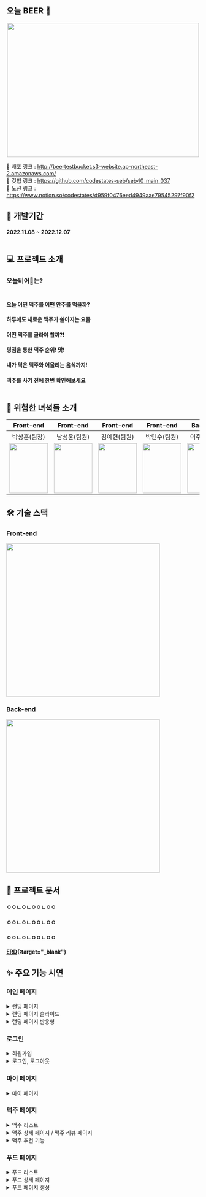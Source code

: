 ## 오늘 BEER 🍺<br>
<p align="center"><img src="https://user-images.githubusercontent.com/80693049/205887789-3ce8d58d-3f3b-4a0e-ad7d-f26669815821.png" width="500" height="350"></p>

🔗 배포 링크 : http://beertestbucket.s3-website.ap-northeast-2.amazonaws.com/<br>
🔗 깃헙 링크 : https://github.com/codestates-seb/seb40_main_037<br>
🔗 노션 링크 : https://www.notion.so/codestates/d959f0476eed4949aae79545297f90f2<br>

## 📅 개발기간
#### 2022.11.08 ~ 2022.12.07<br><br>

## 💻 프로젝트 소개
### 오늘비어🍺는?<br><br>
#### 오늘 어떤 맥주를 어떤 안주를 먹을까?
#### 하루에도 새로운 맥주가 쏟아지는 요즘
#### **어떤 맥주를 골라야 할까?!**
#### 평점을 통한 맥주 순위! 맛!
#### 내가 먹은 맥주와 어울리는 음식까지!
#### 맥주를 사기 전에 한번 확인해보세요<br><br>

## 🤬 위험한 녀석들 소개
|Front-end|Front-end|Front-end|Front-end|Back-end|Back-end|Back-end|
|:---:|:---:|:---:|:---:|:---:|:---:|:---:|
|박상훈(팀장)|남성윤(팀원)|김예현(팀원)|박민수(팀원)|이주영(팀원)|이신선(팀원)|허진성(팀원)|
|<a href="https://github.com/pung8146"><img src="https://user-images.githubusercontent.com/80693049/205896522-b933d1f4-9a40-4658-bff0-3e2041a127c4.jpg" width="100" height="130"></a>|<a href="https://github.com/Heeyoon0214"><img src="https://user-images.githubusercontent.com/80693049/205896532-a481b871-8763-469d-9ccc-4ef57527af30.jpeg" width="100" height="130"></a>|<a href="https://github.com/roxpray"><img src="https://user-images.githubusercontent.com/80693049/205896740-2e2e0865-c8fb-4708-9e2a-f3659d608e0a.jpeg" width="100" height="130"></a>|<a href="https://github.com/pms2259"><img src="https://user-images.githubusercontent.com/80693049/205896560-736aa749-da29-404f-9ebe-091eb7ec48b1.jpg" width="100" height="130"></a>|<a href="https://github.com/homebird9"><img src="https://user-images.githubusercontent.com/80693049/205896577-8c6532df-0d51-4cb7-9aed-fc1b418fbec5.jpg" width="100" height="130"></a>|<a href="https://github.com/sean8430"><img src="https://user-images.githubusercontent.com/80693049/205896583-bdf91df4-3f2d-4c49-8eb4-49b72f330080.jpg" width="100" height="130"></a>|<a href="https://github.com/JEENSUNG"><img src="https://user-images.githubusercontent.com/80693049/205896586-0e8a6705-ec8e-45ec-9bb8-4717e6b98dc9.jpg" width="100" height="130"></a>|

## 🛠 기술 스택
### Front-end

<img src="https://user-images.githubusercontent.com/80693049/205899858-1bd8fda5-6efc-4432-8915-57afd44f43ff.png" width="400"><br>
### Back-end
<img src="https://user-images.githubusercontent.com/80693049/205899985-4b28bbbf-d0c4-4e1c-bccc-d175165e5563.png" width="400">

## 📁 프로젝트 문서
#### ㅇㅇㄴㅇㄴㅇㅇㄴㅇㅇ
#### ㅇㅇㄴㅇㄴㅇㅇㄴㅇㅇ
#### ㅇㅇㄴㅇㄴㅇㅇㄴㅇㅇ
#### [ERD](https://www.notion.so/codestates/40-Team-c7332b8e87124fff938f0eb79cf51ba6#5e65e1e62b0d4dd2a8fba4fa3d0db879){:target="_blank"}


## ✨ 주요 기능 시연
### 메인 페이지
<details><summary>랜딩 페이지</summary>
  
![Main](https://user-images.githubusercontent.com/80693049/205909489-71fade00-729a-46cf-b038-595500974726.gif)
  
</details>

<details><summary>랜딩 페이지 슬라이드</summary>
  
시연 GIF

</details>

<details><summary>랜딩 페이지 반응형</summary>
  
![MainReactive](https://user-images.githubusercontent.com/80693049/205912795-94d5be47-d5be-402f-97fe-e61dcb31fef5.gif)

</details>

### 로그인
<details><summary>회원가입</summary>
  
![SignUp](https://user-images.githubusercontent.com/80693049/205914082-e0b69f9b-d64c-492e-a328-b813c731d1cb.gif)

</details>

<details><summary>로그인, 로그아웃</summary>
  
![Login](https://user-images.githubusercontent.com/80693049/205914117-30469753-b1b0-4919-8248-8203b8e3d682.gif)

</details>

### 마이 페이지
<details><summary>마이 페이지</summary>
  
시연 GIF

</details>

### 맥주 페이지
<details><summary>맥주 리스트</summary>
  
![BeerList](https://user-images.githubusercontent.com/80693049/205914047-19f6ce0c-25ac-41a5-b2aa-39ae5fc01a04.gif)

</details>

<details><summary>맥주 상세 페이지 / 맥주 리뷰 페이지</summary>
  
시연 GIF

</details>

<details><summary>맥주 추천 기능</summary>
  
시연 GIF

</details>

### 푸드 페이지
<details><summary>푸드 리스트</summary>
  
![Foodlist](https://user-images.githubusercontent.com/80693049/205912239-640e7bd4-31cd-4f75-b375-5b85813eaead.gif)

</details>

<details><summary>푸드 상세 페이지</summary>
  
![FoodDetail](https://user-images.githubusercontent.com/80693049/205909611-9e0e55c3-2d64-44d7-a783-997b408f4767.gif)

</details>

<details><summary>푸드 페이지 생성</summary>
  
![FoodCreate](https://user-images.githubusercontent.com/80693049/205909628-519e254d-cee8-404b-a510-f706965da9b9.gif)

</details>
